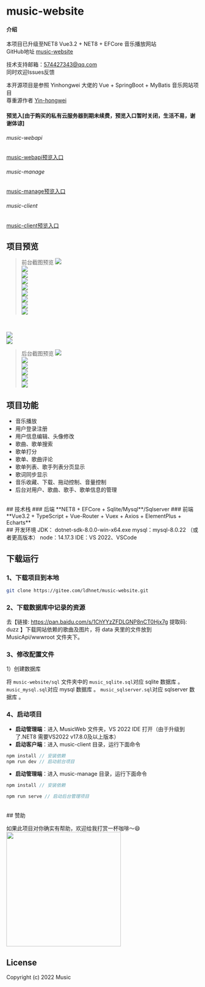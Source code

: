 # music-website
#### 介绍
本项目已升级至NET8
Vue3.2 + NET8 + EFCore 音乐播放网站 
<br/>
GitHub地址  [music-website](https://github.com/ldhnet/music-website)
<br/>

技术支持邮箱：574427343@qq.com
<br/>
同时欢迎Issues反馈
<br/>

本开源项目是参照 Yinhongwei 大佬的 Vue + SpringBoot + MyBatis 音乐网站项目<br/>
尊重源作者  [Yin-hongwei](https://gitee.com/Yin-hongwei/)

#### 预览入[由于购买的私有云服务器到期未续费，预览入口暂时关闭，生活不易，谢谢体谅]

###### music-webapi 
[music-webapi预览入口](http://180.76.235.148:9010/swg-login.html)
###### music-manage
[music-manage预览入口](http://180.76.235.148:8086/)
###### music-client
[music-client预览入口](http://180.76.235.148:8087/) 
<br/>

## 项目预览
> 前台截图预览
![](https://gitee.com/ldhnet/music-website/raw/master/preview-img/1.jpg)<br/>
![](https://gitee.com/ldhnet/music-website/raw/master/preview-img/2.jpg)<br/>
![](https://gitee.com/ldhnet/music-website/raw/master/preview-img/3.jpg)<br/>
![](https://gitee.com/ldhnet/music-website/raw/master/preview-img/4.jpg)<br/>
![](https://gitee.com/ldhnet/music-website/raw/master/preview-img/5.jpg)<br/>
![](https://gitee.com/ldhnet/music-website/raw/master/preview-img/6.jpg)<br/>
![](https://gitee.com/ldhnet/music-website/raw/master/preview-img/7.jpg)<br/>
![](https://gitee.com/ldhnet/music-website/raw/master/preview-img/8.jpg)<br/>
![](https://gitee.com/ldhnet/music-website/raw/master/preview-img/9.jpg)
<br/>

![](https://gitee.com/ldhnet/music-website/raw/master/preview-img/10.jpg)<br/>
![](https://gitee.com/ldhnet/music-website/raw/master/preview-img/11.jpg)<br/>
> 后台截图预览
![](https://gitee.com/ldhnet/music-website/raw/master/preview-img/12.jpg)<br/>
![](https://gitee.com/ldhnet/music-website/raw/master/preview-img/13.jpg)<br/>
![](https://gitee.com/ldhnet/music-website/raw/master/preview-img/14.jpg)<br/>
![](https://gitee.com/ldhnet/music-website/raw/master/preview-img/15.jpg)<br/>
![](https://gitee.com/ldhnet/music-website/raw/master/preview-img/16.jpg)<br/>
![](https://gitee.com/ldhnet/music-website/raw/master/preview-img/17.jpg)<br/>
## 项目功能
- 音乐播放
- 用户登录注册
- 用户信息编辑、头像修改
- 歌曲、歌单搜索
- 歌单打分
- 歌单、歌曲评论
- 歌单列表、歌手列表分页显示
- 歌词同步显示
- 音乐收藏、下载、拖动控制、音量控制
- 后台对用户、歌曲、歌手、歌单信息的管理
<br/>
## 技术栈
### 后端
**NET8 + EFCore + Sqlite/Mysql**/Sqlserver
### 前端
**Vue3.2 + TypeScript + Vue-Router + Vuex + Axios + ElementPlus + Echarts**
<br/>
## 开发环境
JDK： dotnet-sdk-8.0.0-win-x64.exe
mysql：mysql-8.0.22 （或者更高版本）  
node：14.17.3
IDE：VS 2022、VSCode
<br/>

## 下载运行

### 1、下载项目到本地

```bash
git clone https://gitee.com/ldhnet/music-website.git 
```

### 2、下载数据库中记录的资源

去【链接: https://pan.baidu.com/s/1ChYYzZFDLGNP8nCT0Hjx7g  提取码: duzz 】下载网站依赖的歌曲及图片，将 data 夹里的文件放到 MusicApi/wwwroot 文件夹下。
 
### 3、修改配置文件

1）创建数据库

将 `music-website/sql` 文件夹中的
   `music_sqlite.sql`对应 sqlite 数据库 。
   `music_mysql.sql`对应 mysql 数据库 。
   `music_sqlserver.sql`对应 sqlserver 数据库 。
 
### 4、启动项目

- **启动管理端**：进入 MusicWeb 文件夹，VS 2022 IDE 打开（由于升级到了.NET8 需要VS2022 v17.8.0及以上版本） 
- **启动客户端**：进入 music-client 目录，运行下面命令

```js
npm install // 安装依赖
npm run dev // 启动前台项目
```
- **启动管理端**：进入 music-manage 目录，运行下面命令
```js
npm install // 安装依赖

npm run serve // 启动后台管理项目
```
<br/>
## 赞助

如果此项目对你确实有帮助，欢迎给我打赏一杯咖啡～😄
<img src="https://gitee.com/ldhnet/vue3-ts-vant-h5/raw/master/src/assets/img/wxpay.png" height="300px"/>
<br/>
## License
Copyright (c) 2022 Music
